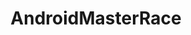 ---
title: AndroidMasterRace
crosslinks:
- androidcirclejerk
- livven
- Android
- applecirclejerk
- linuxmasterrace
- greentext
- androidthemes
- sirifails
- AndroidGaming
- autotldr
- lifehacks
- LateStageCapitalism
- xkcd
- KotakuInAction
- hardwareswap
- GalaxyS7
- furry_irl
- emojipasta
- WatchesCirclejerk
- hailcorperate
---